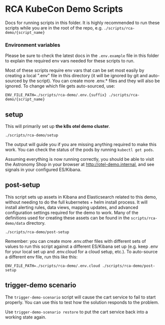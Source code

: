 # RCA KubeCon Demo Scripts

Docs for running scripts in this folder. It is highly recommended to run these scripts while you are in the root of the repo, e.g. `./scripts/rca-demo/{script_name}`

### Environment variables

Please be sure to check the latest docs in the `.env.example` file in this folder to explain the required env vars needed for these scripts to run.

Most of these scripts require env vars that can be set most easily by creating a local ".env" file in this directory (it will be ignored by git and auto-sourced by the script). You can create more .env.* files and they will also be ignored. To change which file gets auto-sourced, use:

```
ENV_FILE_PATH=./scripts/rca-demo/.env.{suffix} ./scripts/rca-demo/{script_name}
```

## setup

This will primarily set up **the k8s otel demo cluster**.

```
./scripts/rca-demo/setup
```

The output will guide you if you are missing anything required to make this work. You can check the status of the pods by running `kubectl get pods`. 

Assuming everything is now running correctly, you should be able to visit the Astronomy Shop in your browser at http://otel-demo.internal, and see signals in your configured ES/Kibana.

## post-setup

This script sets up assets in Kibana and Elasticsearch related to this demo, without needing to do the full kubernetes + helm install process. It will install alerting rules, data views, mapping updates, and advanced configuration settings required for the demo to work. Many of the definitions used for creating these assets can be found in the `scripts/rca-demo/data` directory.

```
./scripts/rca-demo/post-setup
```

Remember: you can create more .env.other files with different sets of values to run this script against a different ES/Kibana set up (e.g. keep .env for your local set up and .env.cloud for a cloud setup, etc.). To auto-source a different env file, run this like this:

```
ENV_FILE_PATH=./scripts/rca-demo/.env.cloud ./scripts/rca-demo/post-setup
```

## trigger-demo scenario

The `trigger-demo-scenario` script will cause the cart service to fail to start properly. You can use this to test how the solution responds to the problem.

Use `trigger-demo-scenario restore` to put the cart service back into a working state again.
